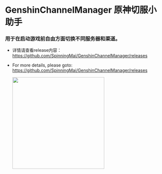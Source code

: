 # GenshinChannelManager 原神切服小助手
### 用于在启动游戏前自由方面切换不同服务器和渠道。
- 详情请查看release内容：<https://github.com/SpinningMai/GenshinChannelManager/releases>
- For more details, please goto: <https://github.com/SpinningMai/GenshinChannelManager/releases>

  <img src="https://github.com/user-attachments/assets/f367f46d-c260-4d34-9506-4d75921d7b1b" width="300">
